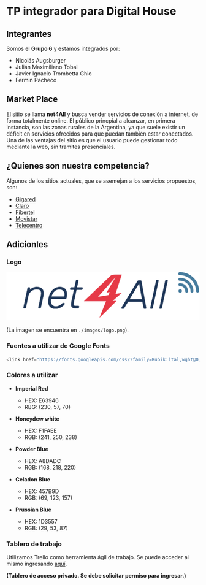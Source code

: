 # TP integrador para Digital House
## Integrantes

Somos el **Grupo 6** y estamos integrados por:

- Nicolás Augsburger
- Julián Maximiliano Tobal
- Javier Ignacio Trombetta Ghio
- Fermin Pacheco

## Market Place
El sitio se llama **net4All** y busca vender servicios de conexión a internet, de forma totalmente online. El público princpial a alcanzar, en primera instancia, son las zonas rurales de la Argentina, ya que suele existir un déficit en servicios ofrecidos para que puedan también estar conectados. Una de las ventajas del sitio es que el usuario puede gestionar todo mediante la web, sin tramites presenciales.

## ¿Quienes son nuestra competencia?

Algunos de los sitios actuales, que se asemejan a los servicios propuestos, son:

- [Gigared](https://www.gigared.com.ar/)
- [Claro](https://www.claro.com.ar/personas)
- [Fibertel](https://www.cablevisionfibertel.com.ar/)
- [Movistar](https://www.movistar.com.ar/)
- [Telecentro](https://telecentro.com.ar/)

## Adicionles
### Logo

![Logo de net4All](https://github.com/javiertrombetta/grupo_6_tp/blob/main/public/images/logo.png)

(La imagen se encuentra en `./images/logo.png`).

### Fuentes a utilizar de Google Fonts

```javascript
<link href="https://fonts.googleapis.com/css2?family=Rubik:ital,wght@0,300;0,500;1,300&display=swap" rel="stylesheet">
```
### Colores a utilizar

- **Imperial Red**
    - HEX: E63946 
    - RBG: (230, 57, 70)    

- **Honeydew white**
    - HEX: F1FAEE
    - RGB: (241, 250, 238)

- **Powder Blue**
    - HEX: A8DADC
    - RGB: (168, 218, 220)

- **Celadon Blue**
    - HEX: 457B9D
    - RGB: (69, 123, 157)

- **Prussian Blue**
    - HEX: 1D3557
    - RGB: (29, 53, 87)

### Tablero de trabajo
Utilizamos Trello como herramienta ágil de trabajo. Se puede acceder al mismo ingresando [aquí](https://trello.com/b/wLkGKnhk). 

**(Tablero de acceso privado. Se debe solicitar permiso para ingresar.)**